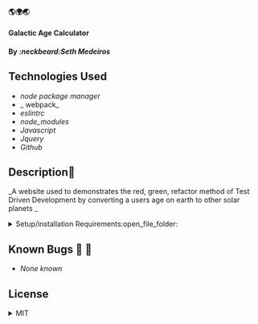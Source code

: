 #### :earth_americas::earth_africa::earth_asia:

#### Galactic Age Calculator

#### By _**:neckbeard:Seth Medeiros**_

## Technologies Used

- _node package manager_
- _ webpack_
- _eslintrc_
- _node_modules_
- _Javascript_
- _Jquery_
- _Github_

## Description:memo:

_A website used to demonstrates the red, green, refactor method of Test Driven Development by converting a users age on earth to other solar planets _

<details>
  <summary>Setup/installation Requirements:open_file_folder:</summary>
  
## Setup and Use

### Prerequisites

- [Node](https://nodejs.org/en/)
- A text editor like [VS Code](https://code.visualstudio.com/)

### Installation

1. Clone the repository: `$ git clone https://github.com/Medeirosseth/galactic-age-calculator`
2. Navigate to the `galactic-age-calculator` directory on your computer
3. Open with your preferred text editor to view the code base
4. To start a development server and view the project in the browser:
   - Navigate to `galactic-age-calculator` in your command line
   - Run the command `npm install` to install dependencies
   - Optionally, run the commmand `npm run build` to make a bundle of the files
   - Finally, run the command `npm run start` to start a development server
5. To run tests, navigate to `galactic-age-calculator` in your terminal and run the command `npm run test`
</details>

## Known Bugs :no_entry_sign: :bug:

- _None known_

## License

<details>
  <summary>MIT</summary>
Copyright <2021> <Seth Medeiros>

Permission is hereby granted, free of charge, to any person obtaining a copy of this software and associated documentation files (the "Software"), to deal in the Software without restriction, including without limitation the rights to use, copy, modify, merge, publish, distribute, sublicense, and/or sell copies of the Software, and to permit persons to whom the Software is furnished to do so, subject to the following conditions:

The above copyright notice and this permission notice shall be included in all copies or substantial portions of the Software.

THE SOFTWARE IS PROVIDED "AS IS", WITHOUT WARRANTY OF ANY KIND, EXPRESS OR IMPLIED, INCLUDING BUT NOT LIMITED TO THE WARRANTIES OF MERCHANTABILITY, FITNESS FOR A PARTICULAR PURPOSE AND NONINFRINGEMENT. IN NO EVENT SHALL THE AUTHORS OR COPYRIGHT HOLDERS BE LIABLE FOR ANY CLAIM, DAMAGES OR OTHER LIABILITY, WHETHER IN AN ACTION OF CONTRACT, TORT OR OTHERWISE, ARISING FROM, OUT OF OR IN CONNECTION WITH THE SOFTWARE OR THE USE OR OTHER DEALINGS IN THE SOFTWARE.

</details>
